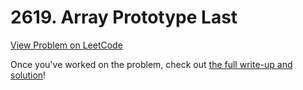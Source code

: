 # 2619. Array Prototype Last

[View Problem on LeetCode](https://leetcode.com/problems/array-prototype-last/)

Once you've worked on the problem, check out [the full write-up and solution](solution.md)!

